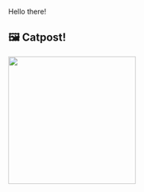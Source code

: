 Hello there!



## 🖼️ Catpost!

<sub>
    <img src="https://cdn2.thecatapi.com/images/3jm.jpg" height="256">
</sub>

